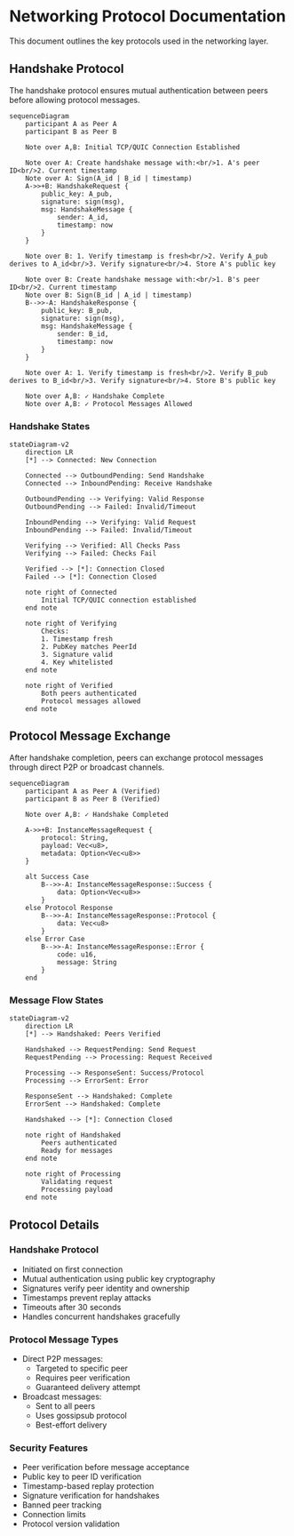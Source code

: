# Networking Protocol Documentation

This document outlines the key protocols used in the networking layer.

## Handshake Protocol

The handshake protocol ensures mutual authentication between peers before allowing protocol messages.

```mermaid
sequenceDiagram
    participant A as Peer A
    participant B as Peer B

    Note over A,B: Initial TCP/QUIC Connection Established

    Note over A: Create handshake message with:<br/>1. A's peer ID<br/>2. Current timestamp
    Note over A: Sign(A_id | B_id | timestamp)
    A->>+B: HandshakeRequest {
        public_key: A_pub,
        signature: sign(msg),
        msg: HandshakeMessage {
            sender: A_id,
            timestamp: now
        }
    }

    Note over B: 1. Verify timestamp is fresh<br/>2. Verify A_pub derives to A_id<br/>3. Verify signature<br/>4. Store A's public key

    Note over B: Create handshake message with:<br/>1. B's peer ID<br/>2. Current timestamp
    Note over B: Sign(B_id | A_id | timestamp)
    B-->>-A: HandshakeResponse {
        public_key: B_pub,
        signature: sign(msg),
        msg: HandshakeMessage {
            sender: B_id,
            timestamp: now
        }
    }

    Note over A: 1. Verify timestamp is fresh<br/>2. Verify B_pub derives to B_id<br/>3. Verify signature<br/>4. Store B's public key

    Note over A,B: ✓ Handshake Complete
    Note over A,B: ✓ Protocol Messages Allowed
```

### Handshake States

```mermaid
stateDiagram-v2
    direction LR
    [*] --> Connected: New Connection

    Connected --> OutboundPending: Send Handshake
    Connected --> InboundPending: Receive Handshake

    OutboundPending --> Verifying: Valid Response
    OutboundPending --> Failed: Invalid/Timeout

    InboundPending --> Verifying: Valid Request
    InboundPending --> Failed: Invalid/Timeout

    Verifying --> Verified: All Checks Pass
    Verifying --> Failed: Checks Fail

    Verified --> [*]: Connection Closed
    Failed --> [*]: Connection Closed

    note right of Connected
        Initial TCP/QUIC connection established
    end note

    note right of Verifying
        Checks:
        1. Timestamp fresh
        2. PubKey matches PeerId
        3. Signature valid
        4. Key whitelisted
    end note

    note right of Verified
        Both peers authenticated
        Protocol messages allowed
    end note
```

## Protocol Message Exchange

After handshake completion, peers can exchange protocol messages through direct P2P or broadcast channels.

```mermaid
sequenceDiagram
    participant A as Peer A (Verified)
    participant B as Peer B (Verified)

    Note over A,B: ✓ Handshake Completed

    A->>+B: InstanceMessageRequest {
        protocol: String,
        payload: Vec<u8>,
        metadata: Option<Vec<u8>>
    }

    alt Success Case
        B-->>-A: InstanceMessageResponse::Success {
            data: Option<Vec<u8>>
        }
    else Protocol Response
        B-->>-A: InstanceMessageResponse::Protocol {
            data: Vec<u8>
        }
    else Error Case
        B-->>-A: InstanceMessageResponse::Error {
            code: u16,
            message: String
        }
    end
```

### Message Flow States

```mermaid
stateDiagram-v2
    direction LR
    [*] --> Handshaked: Peers Verified

    Handshaked --> RequestPending: Send Request
    RequestPending --> Processing: Request Received

    Processing --> ResponseSent: Success/Protocol
    Processing --> ErrorSent: Error

    ResponseSent --> Handshaked: Complete
    ErrorSent --> Handshaked: Complete

    Handshaked --> [*]: Connection Closed

    note right of Handshaked
        Peers authenticated
        Ready for messages
    end note

    note right of Processing
        Validating request
        Processing payload
    end note
```

## Protocol Details

### Handshake Protocol

- Initiated on first connection
- Mutual authentication using public key cryptography
- Signatures verify peer identity and ownership
- Timestamps prevent replay attacks
- Timeouts after 30 seconds
- Handles concurrent handshakes gracefully

### Protocol Message Types

- Direct P2P messages:
  - Targeted to specific peer
  - Requires peer verification
  - Guaranteed delivery attempt
- Broadcast messages:
  - Sent to all peers
  - Uses gossipsub protocol
  - Best-effort delivery

### Security Features

- Peer verification before message acceptance
- Public key to peer ID verification
- Timestamp-based replay protection
- Signature verification for handshakes
- Banned peer tracking
- Connection limits
- Protocol version validation
